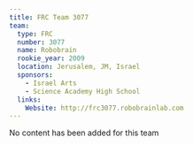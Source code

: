```yaml
---
title: FRC Team 3077
team:
  type: FRC
  number: 3077
  name: Robobrain
  rookie_year: 2009
  location: Jerusalem, JM, Israel
  sponsors:
    - Israel Arts
    - Science Academy High School
  links:
    Website: http://frc3077.robobrainlab.com
---
```

No content has been added for this team